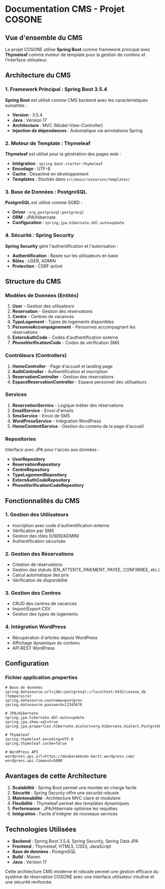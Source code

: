 # Documentation CMS - Projet COSONE

## Vue d'ensemble du CMS

Le projet COSONE utilise **Spring Boot** comme framework principal avec **Thymeleaf** comme moteur de template pour la gestion de contenu et l'interface utilisateur.

## Architecture du CMS

### 1. Framework Principal : Spring Boot 3.5.4

**Spring Boot** est utilisé comme CMS backend avec les caractéristiques suivantes :
- **Version** : 3.5.4
- **Java** : Version 17
- **Architecture** : MVC (Model-View-Controller)
- **Injection de dépendances** : Automatique via annotations Spring

### 2. Moteur de Template : Thymeleaf

**Thymeleaf** est utilisé pour la génération des pages web :
- **Intégration** : `spring-boot-starter-thymeleaf`
- **Encodage** : UTF-8
- **Cache** : Désactivé en développement
- **Templates** : Stockés dans `src/main/resources/templates/`

### 3. Base de Données : PostgreSQL

**PostgreSQL** est utilisé comme SGBD :
- **Driver** : `org.postgresql:postgresql`
- **ORM** : JPA/Hibernate
- **Configuration** : `spring.jpa.hibernate.ddl-auto=update`

### 4. Sécurité : Spring Security

**Spring Security** gère l'authentification et l'autorisation :
- **Authentification** : Basée sur les utilisateurs en base
- **Rôles** : USER, ADMIN
- **Protection** : CSRF activé

## Structure du CMS

### Modèles de Données (Entités)

1. **User** - Gestion des utilisateurs
2. **Reservation** - Gestion des réservations
3. **Centre** - Centres de vacances
4. **TypeLogement** - Types de logements disponibles
5. **PersonneAccompagnement** - Personnes accompagnant les réservations
6. **ExternAuthCode** - Codes d'authentification externe
7. **PhoneVerificationCode** - Codes de vérification SMS

### Contrôleurs (Controllers)

1. **HomeController** - Page d'accueil et landing page
2. **AuthController** - Authentification et inscription
3. **ReservationController** - Gestion des réservations
4. **EspaceReservationController** - Espace personnel des utilisateurs

### Services

1. **ReservationService** - Logique métier des réservations
2. **EmailService** - Envoi d'emails
3. **SmsService** - Envoi de SMS
4. **WordPressService** - Intégration WordPress
5. **HomeContentService** - Gestion du contenu de la page d'accueil

### Repositories

Interface avec JPA pour l'accès aux données :
- **UserRepository**
- **ReservationRepository**
- **CentreRepository**
- **TypeLogementRepository**
- **ExternAuthCodeRepository**
- **PhoneVerificationCodeRepository**

## Fonctionnalités du CMS

### 1. Gestion des Utilisateurs
- Inscription avec code d'authentification externe
- Vérification par SMS
- Gestion des rôles (USER/ADMIN)
- Authentification sécurisée

### 2. Gestion des Réservations
- Création de réservations
- Gestion des statuts (EN_ATTENTE_PAIEMENT, PAYEE, CONFIRMEE, etc.)
- Calcul automatique des prix
- Vérification de disponibilité

### 3. Gestion des Centres
- CRUD des centres de vacances
- Import/Export CSV
- Gestion des types de logements

### 4. Intégration WordPress
- Récupération d'articles depuis WordPress
- Affichage dynamique du contenu
- API REST WordPress

## Configuration

### Fichier application.properties

```properties
# Base de données
spring.datasource.url=jdbc:postgresql://localhost:5432/cosone_db (temporaire)
spring.datasource.username=postgres
spring.datasource.password=12345678

# JPA/Hibernate
spring.jpa.hibernate.ddl-auto=update
spring.jpa.show-sql=true
spring.jpa.properties.hibernate.dialect=org.hibernate.dialect.PostgreSQLDialect

# Thymeleaf
spring.thymeleaf.encoding=UTF-8
spring.thymeleaf.cache=false

# WordPress API
wordpress.api.url=https://moubarakmimo-barit.wordpress.com/
wordpress.api.timeout=5000
```

## Avantages de cette Architecture

1. **Scalabilité** : Spring Boot permet une montée en charge facile
2. **Sécurité** : Spring Security offre une sécurité robuste
3. **Maintenabilité** : Architecture MVC claire et modulaire
4. **Flexibilité** : Thymeleaf permet des templates dynamiques
5. **Performance** : JPA/Hibernate optimise les requêtes
6. **Intégration** : Facile d'intégrer de nouveaux services

## Technologies Utilisées

- **Backend** : Spring Boot 3.5.4, Spring Security, Spring Data JPA
- **Frontend** : Thymeleaf, HTML5, CSS3, JavaScript
- **Base de données** : PostgreSQL
- **Build** : Maven
- **Java** : Version 17

Cette architecture CMS moderne et robuste permet une gestion efficace du système de réservation COSONE avec une interface utilisateur intuitive et une sécurité renforcée.
